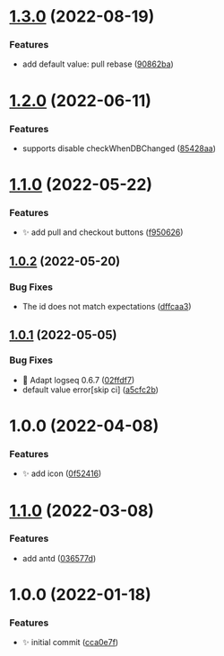 # [1.3.0](https://github.com/haydenull/logseq-plugin-git/compare/v1.2.0...v1.3.0) (2022-08-19)


### Features

* add default value: pull rebase ([90862ba](https://github.com/haydenull/logseq-plugin-git/commit/90862ba1d2d0d258c6d7b7a58f552fb0187f2df9))

# [1.2.0](https://github.com/haydenull/logseq-plugin-git/compare/v1.1.0...v1.2.0) (2022-06-11)


### Features

* supports disable checkWhenDBChanged ([85428aa](https://github.com/haydenull/logseq-plugin-git/commit/85428aa217361a797f64c5eadd8a008e39cb49b2))

# [1.1.0](https://github.com/haydenull/logseq-plugin-git/compare/v1.0.2...v1.1.0) (2022-05-22)


### Features

* ✨ add pull and checkout buttons ([f950626](https://github.com/haydenull/logseq-plugin-git/commit/f950626e2a3776c805a96267bbd37ba7a7eae9da))

## [1.0.2](https://github.com/haydenull/logseq-plugin-git/compare/v1.0.1...v1.0.2) (2022-05-20)


### Bug Fixes

* The id does not match expectations ([dffcaa3](https://github.com/haydenull/logseq-plugin-git/commit/dffcaa3b71086bad022350494c841bed7576d9c3))

## [1.0.1](https://github.com/haydenull/logseq-plugin-git/compare/v1.0.0...v1.0.1) (2022-05-05)


### Bug Fixes

* 🐛 Adapt logseq 0.6.7 ([02ffdf7](https://github.com/haydenull/logseq-plugin-git/commit/02ffdf70d493f0adc70d95d4847a7bb6ed6751b7))
* default value error[skip ci] ([a5cfc2b](https://github.com/haydenull/logseq-plugin-git/commit/a5cfc2b9184119f820946fcb0d33f5e5dc098e5d))

# 1.0.0 (2022-04-08)


### Features

* ✨ add icon ([0f52416](https://github.com/haydenull/logseq-plugin-git/commit/0f52416ef8594525fb2fb527bc05c98fa327e308))

# [1.1.0](https://github.com/haydenull/logseq-plugin-git/compare/v1.0.0...v1.1.0) (2022-03-08)


### Features

* add antd ([036577d](https://github.com/haydenull/logseq-plugin-git/commit/036577dc529db4e4a5964c287a55d112bae654bc))

# 1.0.0 (2022-01-18)


### Features

* ✨ initial commit ([cca0e7f](https://github.com/haydenull/logseq-plugin-git/commit/cca0e7fcba33830eaf534fd9ca6b867b57147de4))
